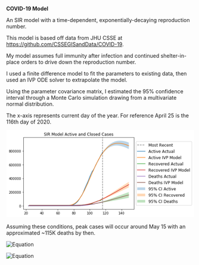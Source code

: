 **COVID-19 Model**

An SIR model with a time-dependent, exponentially-decaying reproduction number.

This model is based off data from JHU CSSE at https://github.com/CSSEGISandData/COVID-19.

My model assumes full immunity after infection and continued shelter-in-place orders to drive down the reproduction number.

I used a finite difference model to fit the parameters to existing data, then used an IVP ODE solver to extrapolate the model.

Using the parameter covariance matrix, I estimated the 95% confidence interval through a Monte Carlo simulation drawing from a multivariate normal distribution.

The x-axis represents current day of the year. For reference April 25 is the 116th day of 2020.

![US Projection](usprojection.png)

Assuming these conditions, peak cases will occur around May 15 with an approximated ~115K deaths by then.


![Equation](https://latex.codecogs.com/gif.latex?\min_x\frac{1}{2}\left|\left|Ax-b\right|\right|_2^2&plus;\tau\left|\left|x\right|\right|_1)

![Equation](https://latex.codecogs.com/gif.latex?\frac{dS}{dt}&=-\beta_0e^{-\kappa(t-t_0)})
